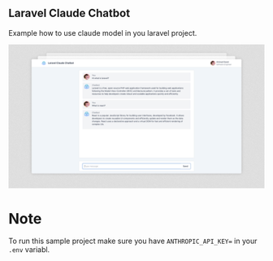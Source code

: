 ## Laravel Claude Chatbot

Example how to use claude model in you laravel project.

![demo](demo.png)

# Note

To run this sample project make sure you have `ANTHROPIC_API_KEY=` in your `.env` variabl.
